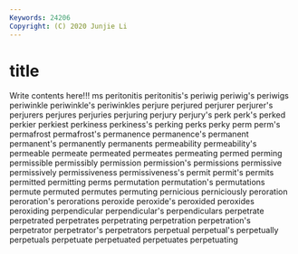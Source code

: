 ```yaml
---
Keywords: 24206
Copyright: (C) 2020 Junjie Li
---
```


# title

Write contents here!!!
ms 
peritonitis 
peritonitis's 
periwig 
periwig's 
periwigs 
periwinkle 
periwinkle's
periwinkles 
perjure 
perjured 
perjurer 
perjurer's 
perjurers 
perjures 
perjuries 
perjuring 
perjury
perjury's 
perk 
perk's 
perked 
perkier 
perkiest 
perkiness 
perkiness's 
perking 
perks
perky 
perm 
perm's 
permafrost 
permafrost's 
permanence 
permanence's 
permanent 
permanent's 
permanently
permanents 
permeability 
permeability's 
permeable 
permeate 
permeated 
permeates 
permeating 
permed 
perming
permissible 
permissibly 
permission 
permission's 
permissions 
permissive 
permissively 
permissiveness 
permissiveness's 
permit
permit's 
permits 
permitted 
permitting 
perms 
permutation 
permutation's 
permutations 
permute 
permuted
permutes 
permuting 
pernicious 
perniciously 
peroration 
peroration's 
perorations 
peroxide 
peroxide's 
peroxided
peroxides 
peroxiding 
perpendicular 
perpendicular's 
perpendiculars 
perpetrate 
perpetrated 
perpetrates 
perpetrating 
perpetration
perpetration's 
perpetrator 
perpetrator's 
perpetrators 
perpetual 
perpetual's 
perpetually 
perpetuals 
perpetuate 
perpetuated
perpetuates 
perpetuating 
